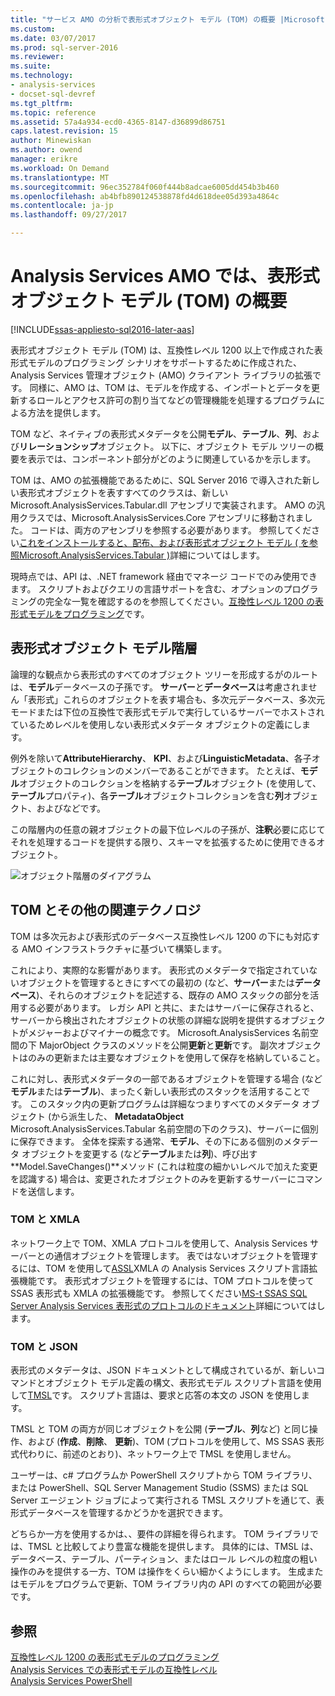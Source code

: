 ```yaml
---
title: "サービス AMO の分析で表形式オブジェクト モデル (TOM) の概要 |Microsoft ドキュメント"
ms.custom: 
ms.date: 03/07/2017
ms.prod: sql-server-2016
ms.reviewer: 
ms.suite: 
ms.technology:
- analysis-services
- docset-sql-devref
ms.tgt_pltfrm: 
ms.topic: reference
ms.assetid: 57a4a934-ecd0-4365-8147-d36899d86751
caps.latest.revision: 15
author: Minewiskan
ms.author: owend
manager: erikre
ms.workload: On Demand
ms.translationtype: MT
ms.sourcegitcommit: 96ec352784f060f444b8adcae6005dd454b3b460
ms.openlocfilehash: ab4bfb890124538878fd4d618dee05d393a4864c
ms.contentlocale: ja-jp
ms.lasthandoff: 09/27/2017

---
```

# <a name="introduction-to-the-tabular-object-model-tom-in-analysis-services-amo"></a>Analysis Services AMO では、表形式オブジェクト モデル (TOM) の概要

[!INCLUDE[ssas-appliesto-sql2016-later-aas](../../includes/ssas-appliesto-sql2016-later-aas.md)]

  表形式オブジェクト モデル (TOM) は、互換性レベル 1200 以上で作成された表形式モデルのプログラミング シナリオをサポートするために作成された、Analysis Services 管理オブジェクト (AMO) クライアント ライブラリの拡張です。 同様に、AMO は、TOM は、モデルを作成する、インポートとデータを更新するロールとアクセス許可の割り当てなどの管理機能を処理するプログラムによる方法を提供します。  
  
TOM など、ネイティブの表形式メタデータを公開**モデル**、**テーブル**、**列**、および**リレーションシップ**オブジェクト。  以下に、オブジェクト モデル ツリーの概要を表示では、コンポーネント部分がどのように関連しているかを示します。  
  
 TOM は、AMO の拡張機能であるために、SQL Server 2016 で導入された新しい表形式オブジェクトを表すすべてのクラスは、新しい Microsoft.AnalysisServices.Tabular.dll アセンブリで実装されます。 AMO の汎用クラスでは、Microsoft.AnalysisServices.Core アセンブリに移動されました。 コードは、両方のアセンブリを参照する必要があります。
参照してください[これをインストールすると、配布、および表形式オブジェクト モデル &#40; を参照Microsoft.AnalysisServices.Tabular &#41;](../../analysis-services/tabular-model-programming-compatibility-level-1200/install-distribute-and-reference-the-tabular-object-model.md)詳細についてはします。  
  
 現時点では、API は、.NET framework 経由でマネージ コードでのみ使用できます。 スクリプトおよびクエリの言語サポートを含む、オプションのプログラミングの完全な一覧を確認するのを参照してください。[互換性レベル 1200 の表形式モデルをプログラミング](../../analysis-services/tabular-model-programming-compatibility-level-1200/tabular-model-programming-for-compatibility-level-1200.md)です。  
  
## <a name="tabular-object-model-hierarchy"></a>表形式オブジェクト モデル階層  
 論理的な観点から表形式のすべてのオブジェクト ツリーを形成するがのルートは、**モデル**データベースの子孫です。 **サーバー**と**データベース**は考慮されません「表形式」これらのオブジェクトを表す場合も、多次元データベース、多次元モードまたは下位の互換性で表形式モデルで実行しているサーバーでホストされているためレベルを使用しない表形式メタデータ オブジェクトの定義にします。 
  
 例外を除いて**AttributeHierarchy**、 **KPI**、および**LinguisticMetadata**、各子オブジェクトのコレクションのメンバーであることができます。 たとえば、**モデル**オブジェクトのコレクションを格納する**テーブル**オブジェクト (を使用して、**テーブル**プロパティ)、各**テーブル**オブジェクトコレクションを含む**列**オブジェクト、およびなどです。  
  
 この階層内の任意の親オブジェクトの最下位レベルの子孫が、**注釈**必要に応じてそれを処理するコードを提供する限り、スキーマを拡張するために使用できるオブジェクト。  
  
 ![オブジェクト階層のダイアグラム](../../analysis-services/tabular-model-programming-compatibility-level-1200/media/ssastomobjectmodeldiagram.png "オブジェクト階層のダイアグラム")  
  
## <a name="tom-and-other-related-technologies"></a>TOM とその他の関連テクノロジ

TOM は多次元および表形式のデータベース互換性レベル 1200 の下にも対応する AMO インフラストラクチャに基づいて構築します。

これにより、実際的な影響があります。
表形式のメタデータで指定されていないオブジェクトを管理するときにすべての最初の (など、**サーバー**または**データベース**)、それらのオブジェクトを記述する、既存の AMO スタックの部分を活用する必要があります。 レガシ API と共に、またはサーバーに保存されると、サーバーから検出されたオブジェクトの状態の詳細な説明を提供するオブジェクトがメジャーおよびマイナーの概念です。 Microsoft.AnalysisServices 名前空間の下 MajorObject クラスのメソッドを公開**更新**と**更新**です。 副次オブジェクトはのみの更新または主要なオブジェクトを使用して保存を格納していること。

これに対し、表形式メタデータの一部であるオブジェクトを管理する場合 (など**モデル**または**テーブル**)、まったく新しい表形式のスタックを活用することです。 このスタック内の更新プログラムは詳細なつまりすべてのメタデータ オブジェクト (から派生した、 **MetadataObject** Microsoft.AnalysisServices.Tabular 名前空間の下のクラス)、サーバーに個別に保存できます。 全体を探索する通常、**モデル**、その下にある個別のメタデータ オブジェクトを変更する (など**テーブル**または**列**)、呼び出す**Model.SaveChanges()**メソッド (これは粒度の細かいレベルで加えた変更を認識する) 場合は、変更されたオブジェクトのみを更新するサーバーにコマンドを送信します。

### <a name="tom-and-xmla"></a>TOM と XMLA

ネットワーク上で TOM、XMLA プロトコルを使用して、Analysis Services サーバーとの通信オブジェクトを管理します。 表ではないオブジェクトを管理するには、TOM を使用して[ASSL](../scripting/analysis-services-scripting-language-assl-for-xmla.md)XMLA の Analysis Services スクリプト言語拡張機能です。 表形式オブジェクトを管理するには、TOM プロトコルを使って SSAS 表形式も XMLA の拡張機能です。 参照してください[MS-t SSAS SQL Server Analysis Services 表形式のプロトコルのドキュメント](https://msdn.microsoft.com/library/mt719260.aspx)詳細についてはします。

### <a name="tom-and-json"></a>TOM と JSON

表形式のメタデータは、JSON ドキュメントとして構成されているが、新しいコマンドとオブジェクト モデル定義の構文、表形式モデル スクリプト言語を使用して[TMSL](../tabular-model-scripting-language-tmsl-reference.md)です。 スクリプト言語は、要求と応答の本文の JSON を使用します。

TMSL と TOM の両方が同じオブジェクトを公開 (**テーブル**、**列**など) と同じ操作、および (**作成**、**削除**、 **更新**)、TOM (プロトコルを使用して、MS SSAS 表形式代わりに、前述のとおり)、ネットワーク上で TMSL を使用しません。

ユーザーは、c# プログラムか PowerShell スクリプトから TOM ライブラリ、または PowerShell、SQL Server Management Studio (SSMS) または SQL Server エージェント ジョブによって実行される TMSL スクリプトを通じて、表形式データベースを管理するかどうかを選択できます。

どちらか一方を使用するかは、、要件の詳細を得られます。 TOM ライブラリでは、TMSL と比較してより豊富な機能を提供します。 具体的には、TMSL は、データベース、テーブル、パーティション、またはロール レベルの粒度の粗い操作のみを提供する一方、TOM は操作をくらい細かくようにします。 生成またはモデルをプログラムで更新、TOM ライブラリ内の API のすべての範囲が必要です。
  
## <a name="see-also"></a>参照  
 [互換性レベル 1200 の表形式モデルのプログラミング](../../analysis-services/tabular-model-programming-compatibility-level-1200/tabular-model-programming-for-compatibility-level-1200.md)   
 [Analysis Services での表形式モデルの互換性レベル](../../analysis-services/tabular-models/compatibility-level-for-tabular-models-in-analysis-services.md)  
[Analysis Services PowerShell](../../analysis-services/powershell/analysis-services-powershell-reference.md)
  

